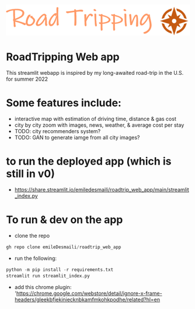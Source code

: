 
![alt text](streamlit_app/assets/app_logo.PNG)
# RoadTripping Web app

This streamlit webapp is inspired by my long-awaited road-trip in the U.S. for summer 2022 

# Some features include:
- interactive map with estimation of driving time, distance & gas cost
- city by city zoom with images, news, weather, & average cost per stay 
- TODO: city recommenders system?
- TODO: GAN to generate iamge from all city images? 

# to run the deployed app (which is still in v0)
- https://share.streamlit.io/emiledesmaili/roadtrip_web_app/main/streamlit_index.py

# To run & dev on the app
- clone the repo
```python
gh repo clone emileDesmaili/roadtrip_web_app
```
- run the following:
```python
python -m pip install -r requirements.txt 
streamlit run streamlit_index.py

```
- add this chrome plugin: 'https://chrome.google.com/webstore/detail/ignore-x-frame-headers/gleekbfjekiniecknbkamfmkohkpodhe/related?hl=en
